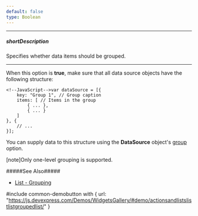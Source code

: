 ```yaml
---
default: false
type: Boolean
---
```

---
##### shortDescription
Specifies whether data items should be grouped.

---
When this option is **true**, make sure that all data source objects have the following structure:

    <!--JavaScript-->var dataSource = [{
        key: "Group 1", // Group caption 
        items: [ // Items in the group
            { ... },
            { ... }
        ]
    }, {
        // ...
    }];

You can supply data to this structure using the **DataSource** object's [group](/api-reference/30%20Data%20Layer/DataSource/1%20Configuration/group.md '/Documentation/ApiReference/Data_Layer/DataSource/Configuration/#group') option.

[note]Only one-level grouping is supported.

#####See Also#####
- [List - Grouping](/concepts/05%20Widgets/List/14%20Grouping/01%20In%20the%20Data%20Source.md '/Documentation/Guide/Widgets/List/Grouping/In_the_Data_Source/')

#include common-demobutton with {
    url: "https://js.devexpress.com/Demos/WidgetsGallery/#demo/actionsandlistslistlistgroupedlist/"
}